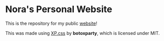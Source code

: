 # Nora's Personal Website
This is the repository for my public [website](https://aestheticalz.github.io/)!

This was made using [XP.css](https://github.com/botoxparty/XP.css) by **botoxparty**, which is licensed under MIT.
